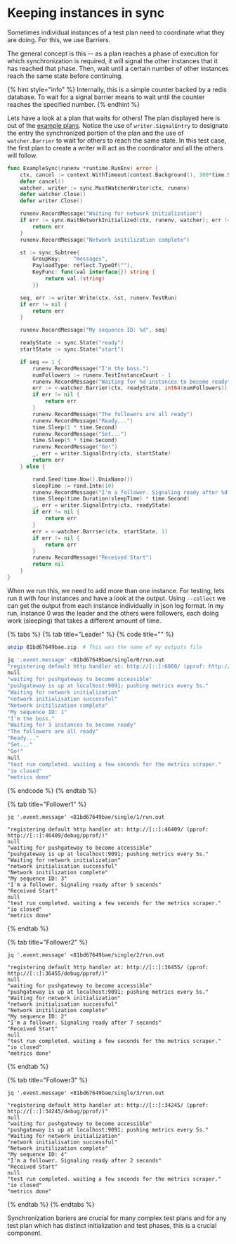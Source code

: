 # Keeping instances in sync

Sometimes individual instances of a test plan need to coordinate what they are doing. For this, we use Barriers.

The general concept is this -- as a plan reaches a phase of execution for which synchronization is required, it will signal the other instances that it has reached that phase. Then, wait until a certain number of other instances reach the same state before continuing.

{% hint style="info" %}
Internally, this is a simple counter backed by a redis database. To wait for a signal barrier means to wait until the counter reaches the specified number.
{% endhint %}

Lets have a look at a plan that waits for others! The plan displayed here is out of the [example plans](https://github.com/ipfs/testground/tree/master/plans/example). Notice the use of `writer.SignalEntry` to designate the entry the synchronized portion of the plan and the use of `watcher.Barrier` to wait for others to reach the same state. In this test case, the first plan to create a writer will act as the coordinator and all the others will follow.

```go
func ExampleSync(runenv *runtime.RunEnv) error {
	ctx, cancel := context.WithTimeout(context.Background(), 300*time.Second)
	defer cancel()
	watcher, writer := sync.MustWatcherWriter(ctx, runenv)
	defer watcher.Close()
	defer writer.Close()

	runenv.RecordMessage("Waiting for network initialization")
	if err := sync.WaitNetworkInitialized(ctx, runenv, watcher); err != nil {
		return err
	}
	runenv.RecordMessage("Network initilization complete")

	st := sync.Subtree{
		GroupKey:    "messages",
		PayloadType: reflect.TypeOf(""),
		KeyFunc: func(val interface{}) string {
			return val.(string)
		}}

	seq, err := writer.Write(ctx, &st, runenv.TestRun)
	if err != nil {
		return err
	}

	runenv.RecordMessage("My sequence ID: %d", seq)

	readyState := sync.State("ready")
	startState := sync.State("start")

	if seq == 1 {
		runenv.RecordMessage("I'm the boss.")
		numFollowers := runenv.TestInstanceCount - 1
		runenv.RecordMessage("Waiting for %d instances to become ready", numFollowers)
		err := <-watcher.Barrier(ctx, readyState, int64(numFollowers))
		if err != nil {
			return err
		}
		runenv.RecordMessage("The followers are all ready")
		runenv.RecordMessage("Ready...")
		time.Sleep(1 * time.Second)
		runenv.RecordMessage("Set...")
		time.Sleep(5 * time.Second)
		runenv.RecordMessage("Go!")
		_, err = writer.SignalEntry(ctx, startState)
		return err
	} else {

		rand.Seed(time.Now().UnixNano())
		sleepTime := rand.Intn(10)
		runenv.RecordMessage("I'm a follower. Signaling ready after %d seconds", sleepTime)
		time.Sleep(time.Duration(sleepTime) * time.Second)
		_, err = writer.SignalEntry(ctx, readyState)
		if err != nil {
			return err
		}
		err = <-watcher.Barrier(ctx, startState, 1)
		if err != nil {
			return err
		}
		runenv.RecordMessage("Received Start")
		return nil
	}
}

```

When we run this, we need to add more than one instance. For testing, lets run it with four instances and have a look at the output. Using `--collect` we can get the output from each instance individually in json log format. In my run, instance 0 was the leader and the others were followers, each doing work \(sleeping\) that takes a different amount of time. 

{% tabs %}
{% tab title="Leader" %}
{% code title="" %}
```bash
unzip 81bd67649bae.zip  # This was the name of my outputs file

jq '.event.message' <81bd67649bae/single/0/run.out
"registering default http handler at: http://[::]:6060/ (pprof: http://[::]:6060/debug/pprof/)"
null
"waiting for pushgateway to become accessible"
"pushgateway is up at localhost:9091; pushing metrics every 5s."
"Waiting for network initialization"
"network initialisation successful"
"Network initilization complete"
"My sequence ID: 1"
"I'm the boss."
"Waiting for 3 instances to become ready"
"The followers are all ready"
"Ready..."
"Set..."
"Go!"
null
"test run completed. waiting a few seconds for the metrics scraper."
"io closed"
"metrics done"

```
{% endcode %}
{% endtab %}

{% tab title="Follower1" %}
```
jq '.event.message' <81bd67649bae/single/1/run.out

"registering default http handler at: http://[::]:46409/ (pprof: http://[::]:46409/debug/pprof/)"
null
"waiting for pushgateway to become accessible"
"pushgateway is up at localhost:9091; pushing metrics every 5s."
"Waiting for network initialization"
"network initialisation successful"
"Network initilization complete"
"My sequence ID: 3"
"I'm a follower. Signaling ready after 5 seconds"
"Received Start"
null
"test run completed. waiting a few seconds for the metrics scraper."
"io closed"
"metrics done"

```
{% endtab %}

{% tab title="Follower2" %}
```
jq '.event.message' <81bd67649bae/single/2/run.out

"registering default http handler at: http://[::]:36455/ (pprof: http://[::]:36455/debug/pprof/)"
null
"waiting for pushgateway to become accessible"
"pushgateway is up at localhost:9091; pushing metrics every 5s."
"Waiting for network initialization"
"network initialisation successful"
"Network initilization complete"
"My sequence ID: 2"
"I'm a follower. Signaling ready after 7 seconds"
"Received Start"
null
"test run completed. waiting a few seconds for the metrics scraper."
"io closed"
"metrics done"

```
{% endtab %}

{% tab title="Follower3" %}
```
jq '.event.message' <81bd67649bae/single/3/run.out

"registering default http handler at: http://[::]:34245/ (pprof: http://[::]:34245/debug/pprof/)"
null
"waiting for pushgateway to become accessible"
"pushgateway is up at localhost:9091; pushing metrics every 5s."
"Waiting for network initialization"
"network initialisation successful"
"Network initilization complete"
"My sequence ID: 4"
"I'm a follower. Signaling ready after 2 seconds"
"Received Start"
null
"test run completed. waiting a few seconds for the metrics scraper."
"io closed"
"metrics done"

```
{% endtab %}
{% endtabs %}

Synchronization bariers are crucial for many complex test plans and for any test plan which has distinct initialization and test phases, this is a crucial component. 

